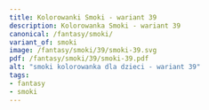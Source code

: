 ```yaml
---
title: Kolorowanki Smoki - wariant 39
description: Kolorowanka Smoki - wariant 39
canonical: /fantasy/smoki/
variant_of: smoki
image: /fantasy/smoki/39/smoki-39.svg
pdf: /fantasy/smoki/39/smoki-39.pdf
alt: "smoki kolorowanka dla dzieci - wariant 39"
tags:
- fantasy
- smoki
---
```

